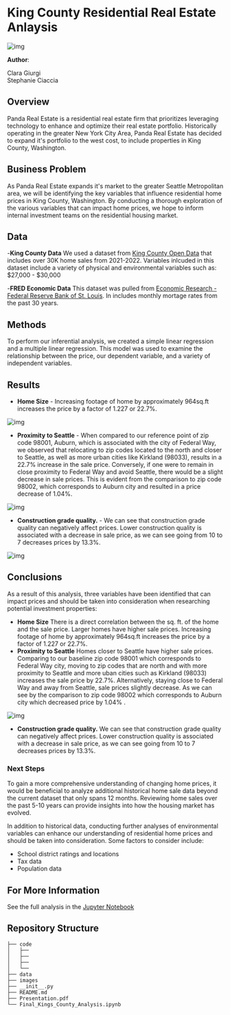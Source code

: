 
# King County Residential Real Estate Anlaysis

![img](/Images/seattle_readme_image.jpeg)

**Author**:

Clara Giurgi
<br>
Stephanie Ciaccia

## Overview

Panda Real Estate is a residential real estate firm that prioritizes leveraging technology to enhance and optimize their real estate portfolio. Historically operating in the greater New York City Area, Panda Real Estate has decided to expand it's portfolio to the west cost, to include properties in King County, Washington.

## Business Problem

As Panda Real Estate expands it's market to the greater Seattle Metropolitan area, we will be identifying the key variables that influence residential home prices in King County, Washington. By conducting a thorough exploration of the various variables that can impact home prices, we hope to inform internal investment teams on the residential housing market.

## Data

-**King County Data** We used a dataset from [King County Open Data](https://gis-kingcounty.opendata.arcgis.com/) that includes over 30K home sales from 2021-2022. Variables inlcuded in this dataset include a variety of physical and environmental variables such as: $27,000 - $30,000

-**FRED Economic Data** This dataset was pulled from [Economic Research - Federal Reserve Bank of St. Louis](https://fred.stlouisfed.org/series/MORTGAGE30US). In includes monthly mortage rates from the past 30 years.

## Methods

To perform our inferential analysis, we created a simple linear regression and a multiple linear regression. This model was used to examine the relationship between the price, our dependent variable, and a variety of independent variables.

## Results

- **Home Size** - Increasing footage of home by approximately 964sq.ft increases the price by a factor of 1.227 or 22.7%.

![img](/Images/median_sqft_vs_price.png)

- **Proximity to Seattle** - When compared to our reference point of zip code 98001, Auburn, which is associated with the city of Federal Way, we observed that relocating to zip codes located to the north and closer to Seattle, as well as more urban cities like Kirkland (98033), results in a 22.7% increase in the sale price. Conversely, if one were to remain in close proximity to Federal Way and avoid Seattle, there would be a slight decrease in sale prices. This is evident from the comparison to zip code 98002, which corresponds to Auburn city and resulted in a price decrease of 1.04%.

![img](/Images/median_zip_code.png)

- **Construction grade quality.** - We can see that construction grade quality can negatively affect prices. Lower construction quality is associated with a decrease in sale price, as we can see going from 10 to 7 decreases prices by 13.3%.

![img](/Images/median_price_grade.png)


## Conclusions

As a result of this analysis, three variables have been identified that can impact prices and should be taken into consideration when researching potential investment properties:

- **Home Size** There is a direct correlation between the sq. ft. of the home and the sale price. Larger homes have higher sale prices. Increasing footage of home by approximately 964sq.ft increases the price by a factor of 1.227 or 22.7%.
- **Proximity to Seattle** Homes closer to Seattle have higher sale prices. Comparing to our baseline zip code 98001 which corresponds to Federal Way city, moving to zip codes that are north and with more proximity to Seattle and more uban cities such as Kirkland (98033) increases the sale price by 22.7%. Alternatively, staying close to Federal Way and away from Seattle, sale prices slightly decrease. As we can see by the comparison to zip code 98002 which corresponds to Auburn city which decreased price by 1.04% .<br>

![img](/Images/king_county_map.png)

- **Construction grade quality.** We can see that construction grade quality can negatively affect prices. Lower construction quality is associated with a decrease in sale price, as we can see going from 10 to 7 decreases prices by 13.3%.

### Next Steps

To gain a more comprehensive understanding of changing home prices, it would be beneficial to analyze additional historical home sale data beyond the current dataset that only spans 12 months. Reviewing home sales over the past 5-10 years can provide insights into how the housing market has evolved.

In addition to historical data, conducting further analyses of environmental variables can enhance our understanding of residential home prices and should be taken into consideration. Some factors to consider include:

- School district ratings and locations
- Tax data
- Population data

## For More Information

See the full analysis in the [Jupyter Notebook](https://github.com/claragiurgiu/Phase2-Project/tree/main)

## Repository Structure

```
├── code
│   ├── 
│   ├── 
│   ├── 
│   └── 
├── data
├── images
├── __init__.py
├── README.md
├── Presentation.pdf
└── Final_Kings_County_Analysis.ipynb